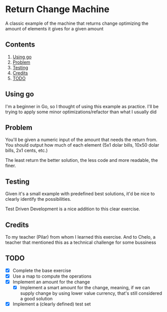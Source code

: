 # Return Change Machine #

A classic example of the machine that returns change optimizing the amount of elements it gives for a given amount

## Contents

1. [Using go](#using-go)
1. [Problem](#problem)
1. [Testing](#testing)
1. [Credits](#credits)
1. [TODO](#todo)

## Using go

I'm a beginner in Go, so I thought of using this example as practice. I'll be trying to apply some minor optimizations/refactor than what I usually did

## Problem

You'll be given a numeric input of the amount that needs the return from.\
You should output how much of each element (5x1 dolar bills, 10x50 dolar bills, 2x1 cents, etc.)

The least return the better solution, the less code and more readable, the finer.

## Testing

Given it's a small example with predefined best solutions, it'd be nice to clearly identify the possibilities.

Test Driven Development is a nice addition to this clear exercise.

## Credits

To my teacher (Pilar) from whom I learned this exercise.
And to Chelo, a teacher that mentioned this as a technical challenge for some bussiness

## TODO

- [X] Complete the base exercise
- [X] Use a map to compute the operations
- [X] Implement an amount for the change
  - [X] Implement a smart amount for the change, meaning, if we can supply change by using lower value currency, that's still considered a good solution
- [X] Implement a (clearly defined) test set
